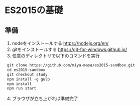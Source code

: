 # ES2015の基礎
## 準備

1. nodeをインストールする https://nodejs.org/en/
2. gitをインストールする https://git-for-windows.github.io/
3. 任意のディレクトリで以下のコマンドを実行

  ```txt
   git clone https://github.com/miya-masa/es2015-sandbox.git
   cd es2015-sandbox
   git checkout study
   npm install -g gulp
   npm install
   npm run start
  ```
4. ブラウザが立ち上がれば準備完了
